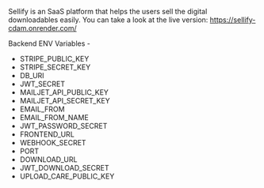 Sellify is an SaaS platform that helps the users sell the digital downloadables easily. You can take a look at the live version: https://sellify-cdam.onrender.com/

Backend ENV Variables -

- STRIPE_PUBLIC_KEY
- STRIPE_SECRET_KEY
- DB_URI
- JWT_SECRET
- MAILJET_API_PUBLIC_KEY
- MAILJET_API_SECRET_KEY
- EMAIL_FROM
- EMAIL_FROM_NAME
- JWT_PASSWORD_SECRET
- FRONTEND_URL
- WEBHOOK_SECRET
- PORT
- DOWNLOAD_URL
- JWT_DOWNLOAD_SECRET
- UPLOAD_CARE_PUBLIC_KEY
